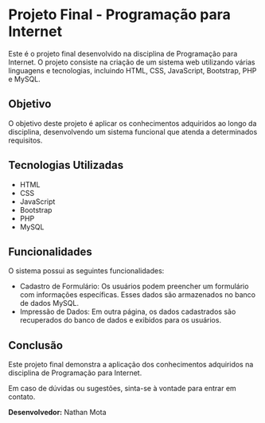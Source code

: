 # Projeto Final - Programação para Internet

Este é o projeto final desenvolvido na disciplina de Programação para Internet. O projeto consiste na criação de um sistema web utilizando várias linguagens e tecnologias, incluindo HTML, CSS, JavaScript, Bootstrap, PHP e MySQL.

## Objetivo

O objetivo deste projeto é aplicar os conhecimentos adquiridos ao longo da disciplina, desenvolvendo um sistema funcional que atenda a determinados requisitos.

## Tecnologias Utilizadas

- HTML
- CSS
- JavaScript
- Bootstrap
- PHP
- MySQL

## Funcionalidades

O sistema possui as seguintes funcionalidades:

- Cadastro de Formulário: Os usuários podem preencher um formulário com informações específicas. Esses dados são armazenados no banco de dados MySQL.
- Impressão de Dados: Em outra página, os dados cadastrados são recuperados do banco de dados e exibidos para os usuários.

## Conclusão

Este projeto final demonstra a aplicação dos conhecimentos adquiridos na disciplina de Programação para Internet.

Em caso de dúvidas ou sugestões, sinta-se à vontade para entrar em contato.

**Desenvolvedor:** Nathan Mota
